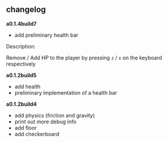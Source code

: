 ## changelog

**a0.1.4build7**
  * add preliminary health bar 
  
  Description:
  
   Remove / Add HP to the player by pressing `z` / `x` on the keyboard respectively

**a0.1.2build5**
  * add health
  * preliminary implementation of a health bar

**a0.1.2build4**
  * add physics (friction and gravity)
  * print out more debug info
  * add floor
  * add checkerboard
